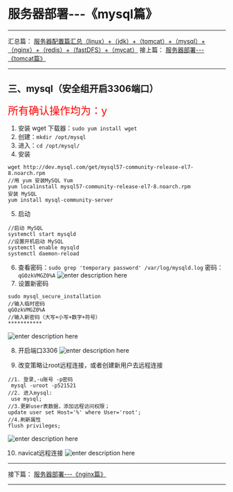 ﻿# 服务器部署---《mysql篇》
---
汇总篇：
[服务器配置篇汇总（linux）+（jdk）+（tomcat）+（mysql）+（nginx）+（redis）+（fastDFS）+（mycat）](https://blog.csdn.net/qq_39231769/article/details/102571074)
接上篇：
[服务器部署---《tomcat篇》](https://blog.csdn.net/qq_39231769/article/details/102649832)

---
## 三、mysql（安全组开启3306端口）
<font color=red size=5>所有确认操作均为：y </font>
1. 安装 wget 下载器：`sudo yum install wget`
2. 创建：`mkdir /opt/mysql`
3. 进入：`cd /opt/mysql/`
4. 安装
```javascript?linenums
wget http://dev.mysql.com/get/mysql57-community-release-el7-8.noarch.rpm
//用 yum 安装MySQL Yum
yum localinstall mysql57-community-release-el7-8.noarch.rpm
安装 MySQL
yum install mysql-community-server
```
5. 启动
```javascript?linenums
//启动 MySQL
systemctl start mysqld
//设置开机启动 MySQL
systemctl enable mysqld
systemctl daemon-reload
```
6. 查看密码：`sudo grep 'temporary password' /var/log/mysqld.log`
密码：`qGOzkVMGZ0%A`
![enter description here](https://imgconvert.csdnimg.cn/aHR0cDovL2hicS5pZHNlLnRvcC9ibG9nLzE1NzA5NTM3NjYxOTUucG5n?x-oss-process=image/format,png)
7. 设置新密码
```javascript?linenums
sudo mysql_secure_installation
//输入临时密码
qGOzkVMGZ0%A
//输入新密码（大写+小写+数字+符号）
***********
```
![enter description here](https://imgconvert.csdnimg.cn/aHR0cDovL2hicS5pZHNlLnRvcC9ibG9nLzE1NzA5NTQ1OTgwNzIucG5n?x-oss-process=image/format,png)

8. 开启端口3306
![enter description here](https://imgconvert.csdnimg.cn/aHR0cDovL2hicS5pZHNlLnRvcC9ibG9nLzE1NzA5NTU5NTIwOTUucG5n?x-oss-process=image/format,png)

9.  改变策略让root远程连接，或者创建新用户去远程连接
```javascript?linenums
//1. 登录,-u账号 -p密码
 mysql -uroot -p521521
//2. 进入mysql:
 use mysql;
//3.更新user表数据，添加远程访问权限；
update user set Host='%' where User='root';
//4.刷新属性
flush privileges;
```
![enter description here](https://imgconvert.csdnimg.cn/aHR0cDovL2hicS5pZHNlLnRvcC9ibG9nLzE1NzA5NTYyMTM0NDYucG5n?x-oss-process=image/format,png)

10. navicat远程连接
![enter description here](https://imgconvert.csdnimg.cn/aHR0cDovL2hicS5pZHNlLnRvcC9ibG9nLzE1NzA5NTY0ODE1MjAucG5n?x-oss-process=image/format,png)

---
接下篇：
[服务器部署---《nginx篇》](https://blog.csdn.net/qq_39231769/article/details/102649976)

---
